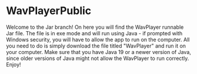 # WavPlayerPublic
Welcome to the Jar branch! On here you will find the WavPlayer runnable Jar file. The file is in exe mode and will run using Java - if prompted with Windows security, you will have to allow the app to run on the computer. All you need to do is simply download the file titled "WavPlayer" and run it on your computer. Make sure that you have Java 19 or a newer version of Java, since older versions of Java might not allow the WavPlayer to run correctly. Enjoy!
